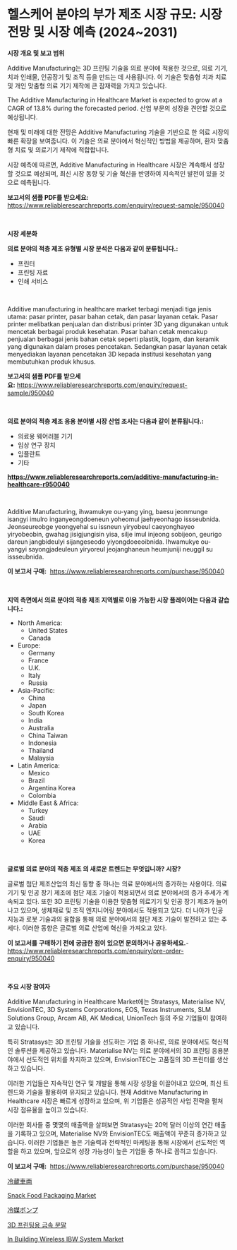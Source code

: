 <p><h1>헬스케어 분야의 부가 제조 시장 규모: 시장 전망 및 시장 예측 (2024~2031)</h1></p><p><strong>시장 개요 및 보고 범위</strong></p>
<p><p>Additive Manufacturing는 3D 프린팅 기술을 의료 분야에 적용한 것으로, 의료 기기, 치과 인쇄물, 인공장기 및 조직 등을 만드는 데 사용됩니다. 이 기술은 맞춤형 치과 치료 및 개인 맞춤형 의료 기기 제작에 큰 잠재력을 가지고 있습니다.</p><p>The Additive Manufacturing in Healthcare Market is expected to grow at a CAGR of 13.8% during the forecasted period. 산업 부문의 성장을 견인할 것으로 예상됩니다.</p><p>현재 및 미래에 대한 전망은 Additive Manufacturing 기술을 기반으로 한 의료 시장의 빠른 확장을 보여줍니다. 이 기술은 의료 분야에서 혁신적인 방법을 제공하며, 환자 맞춤형 치료 및 의료기기 제작에 적합합니다.</p><p>시장 예측에 따르면, Additive Manufacturing in Healthcare 시장은 계속해서 성장할 것으로 예상되며, 최신 시장 동향 및 기술 혁신을 반영하여 지속적인 발전이 있을 것으로 예측됩니다.</p></p>
<p><strong>보고서의 샘플 PDF를 받으세요:</strong> <a href="https://www.reliableresearchreports.com/enquiry/request-sample/950040">https://www.reliableresearchreports.com/enquiry/request-sample/950040</a></p>
<p>&nbsp;</p>
<p><strong>시장 세분화</strong></p>
<p><strong>의료 분야의 적층 제조 유형별 시장 분석은 다음과 같이 분류됩니다.:</strong></p>
<p><ul><li>프린터</li><li>프린팅 자료</li><li>인쇄 서비스</li></ul></p>
<p>&nbsp;</p>
<p><p>Additive manufacturing in healthcare market terbagi menjadi tiga jenis utama: pasar printer, pasar bahan cetak, dan pasar layanan cetak. Pasar printer melibatkan penjualan dan distribusi printer 3D yang digunakan untuk mencetak berbagai produk kesehatan. Pasar bahan cetak mencakup penjualan berbagai jenis bahan cetak seperti plastik, logam, dan keramik yang digunakan dalam proses pencetakan. Sedangkan pasar layanan cetak menyediakan layanan pencetakan 3D kepada institusi kesehatan yang membutuhkan produk khusus.</p></p>
<p><strong>보고서의 샘플 PDF를 받으세요:</strong>&nbsp;<a href="https://www.reliableresearchreports.com/enquiry/request-sample/950040">https://www.reliableresearchreports.com/enquiry/request-sample/950040</a></p>
<p>&nbsp;</p>
<p><strong> 의료 분야의 적층 제조 응용 분야별 시장 산업 조사는 다음과 같이 분류됩니다.:</strong></p>
<p><ul><li>의료용 웨어러블 기기</li><li>임상 연구 장치</li><li>임플란트</li><li>기타</li></ul></p>
<p><strong><a href="https://www.reliableresearchreports.com/additive-manufacturing-in-healthcare-r950040">https://www.reliableresearchreports.com/additive-manufacturing-in-healthcare-r950040</a></strong></p>
<p>&nbsp;</p>
<p><p>Additive Manufacturing, ihwamukye ou-yang ying, baesu jeonmunge isangyi imulro inganyeongdoeneun yoheomul jaehyeonhago issseubnida. Jeonseureobge yeongyehal su issneun yiryobeul caeyonghayeo yiryobeobin, gwahag jisigjungisin yisa, silje imul injeong sobijeon, geurigo dareun jangbideulyi sijangeseodo yiyongdoeeoibnida. Ihwamukye ou-yangyi sayongjadeuleun yiryoreul jeojanghaneun heumjuniji neuggil su issseubnida.</p></p>
<p><strong>이 보고서 구매:</strong>&nbsp; <a href="https://www.reliableresearchreports.com/purchase/950040">https://www.reliableresearchreports.com/purchase/950040</a></p>
<p>&nbsp;</p>
<p><strong>지역 측면에서 의료 분야의 적층 제조 지역별로 이용 가능한 시장 플레이어는 다음과 같습니다.:</strong></p>
<p><ul>
    <li>
        North America:
        <ul>
            <li>United States</li>
            <li>Canada</li>
        </ul>
    </li>
    <li>
        Europe:
        <ul>
            <li>Germany</li>
            <li>France</li>
            <li>U.K.</li>
            <li>Italy</li>
            <li>Russia</li>
        </ul>
    </li>
    <li>
        Asia-Pacific:
        <ul>
            <li>China</li>
            <li>Japan</li>
            <li>South Korea</li>
            <li>India</li>
            <li>Australia</li>
            <li>China Taiwan</li>
            <li>Indonesia</li>
            <li>Thailand</li>
            <li>Malaysia</li>
        </ul>
    </li>
    <li>
        Latin America:
        <ul>
            <li>Mexico</li>
            <li>Brazil</li>
            <li>Argentina Korea</li>
            <li>Colombia</li>
        </ul>
    </li>
    <li>
        Middle East & Africa:
        <ul>
            <li>Turkey</li>
            <li>Saudi</li>
            <li>Arabia</li>
            <li>UAE</li>
            <li>Korea</li>
        </ul>
    </li>
    </ul></p>
<p>&nbsp;</p>
<p><strong>글로벌 의료 분야의 적층 제조 의 새로운 트렌드는 무엇입니까? 시장?</strong></p>
<p><p>글로벌 첨단 제조산업의 최신 동향 중 하나는 의료 분야에서의 증가하는 사용이다. 의료기기 및 인공 장기 제조에 첨단 제조 기술이 적용되면서 의료 분야에서의 증가 추세가 계속되고 있다. 또한 3D 프린팅 기술을 이용한 맞춤형 의료기기 및 인공 장기 제조가 늘어나고 있으며, 생체재료 및 조직 엔지니어링 분야에서도 적용되고 있다. 더 나아가 인공 지능과 로봇 기술과의 융합을 통해 의료 분야에서의 첨단 제조 기술이 발전하고 있는 추세다. 이러한 동향은 글로벌 의료 산업에 혁신을 가져오고 있다.</p></p>
<p><strong>이 보고서를 구매하기 전에 궁금한 점이 있으면 문의하거나 공유하세요.</strong>- <a href="https://www.reliableresearchreports.com/enquiry/pre-order-enquiry/950040">https://www.reliableresearchreports.com/enquiry/pre-order-enquiry/950040</a></p>
<p>&nbsp;</p>
<p><strong>주요 시장 참여자</strong></p>
<p><p>Additive Manufacturing in Healthcare Market에는 Stratasys, Materialise NV, EnvisionTEC, 3D Systems Corporations, EOS, Texas Instruments, SLM Solutions Group, Arcam AB, AK Medical, UnionTech 등의 주요 기업들이 참여하고 있습니다. </p><p>특히 Stratasys는 3D 프린팅 기술을 선도하는 기업 중 하나로, 의료 분야에서도 혁신적인 솔루션을 제공하고 있습니다. Materialise NV는 의료 분야에서의 3D 프린팅 응용분야에서 선도적인 위치를 차지하고 있으며, EnvisionTEC는 고품질의 3D 프린터를 생산하고 있습니다. </p><p>이러한 기업들은 지속적인 연구 및 개발을 통해 시장 성장을 이끌어내고 있으며, 최신 트렌드와 기술을 활용하여 유지되고 있습니다. 현재 Additive Manufacturing in Healthcare 시장은 빠르게 성장하고 있으며, 위 기업들은 성공적인 사업 전략을 펼쳐 시장 점유율을 높이고 있습니다. </p><p>이러한 회사들 중 몇몇의 매출액을 살펴보면 Stratasys는 20억 달러 이상의 연간 매출을 기록하고 있으며, Materialise NV와 EnvisionTEC도 매출액이 꾸준히 증가하고 있습니다. 이러한 기업들은 높은 기술력과 전략적인 마케팅을 통해 시장에서 선도적인 역할을 하고 있으며, 앞으로의 성장 가능성이 높은 기업들 중 하나로 꼽히고 있습니다.</p></p>
<p><strong>이 보고서 구매:</strong>&nbsp;&nbsp;<a href="https://www.reliableresearchreports.com/purchase/950040">https://www.reliableresearchreports.com/purchase/950040</a></p>
<p><p><a href="https://github.com/RandallRunte2023/Market-Research-Report-List-1/blob/main/921204875885.md">冷蔵車両</a></p><p><a href="https://www.linkedin.com/pulse/snack-food-packaging-market-share-evolution-growth-trends-sroke?trackingId=QHJS1lIYSeUOTqGqIXZulA%3D%3D">Snack Food Packaging Market</a></p><p><a href="https://github.com/SkylarDaniel70/Market-Research-Report-List-1/blob/main/455303475886.md">冷媒ポンプ</a></p><p><a href="https://github.com/rcabello548/Market-Research-Report-List-1/blob/main/680874071872.md">3D 프린팅용 금속 분말</a></p><p><a href="https://github.com/luckyshygirl/Market-Research-Report-List-4/blob/main/in-building-wireless-ibw-system-market.md">In Building Wireless IBW System Market</a></p></p>